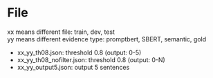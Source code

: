 # File
xx means different file: train, dev, test    
yy means different evidence type: promptbert, SBERT, semantic, gold    
* xx_yy_th08.json: threshold 0.8 (output: 0-5)
* xx_yy_th08_nofilter.json: threshold 0.8 (output: 0-N)
* xx_yy_output5.json: output 5 sentences

